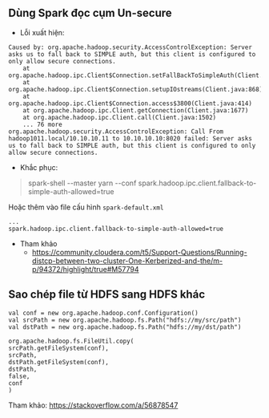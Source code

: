 ## Dùng Spark đọc cụm Un-secure

- Lỗi xuất hiện:

```
Caused by: org.apache.hadoop.security.AccessControlException: Server asks us to fall back to SIMPLE auth, but this client is configured to only allow secure connections.
	at org.apache.hadoop.ipc.Client$Connection.setFallBackToSimpleAuth(Client.java:926)
	at org.apache.hadoop.ipc.Client$Connection.setupIOstreams(Client.java:868)
	at org.apache.hadoop.ipc.Client$Connection.access$3800(Client.java:414)
	at org.apache.hadoop.ipc.Client.getConnection(Client.java:1677)
	at org.apache.hadoop.ipc.Client.call(Client.java:1502)
	... 76 more
org.apache.hadoop.security.AccessControlException: Call From hadoop1011.local/10.10.10.11 to 10.10.10.10:8020 failed: Server asks us to fall back to SIMPLE auth, but this client is configured to only allow secure connections.
```

- Khắc phục:

> spark-shell --master yarn --conf spark.hadoop.ipc.client.fallback-to-simple-auth-allowed=true

Hoặc thêm vào file cấu hình `spark-default.xml`

```
...
spark.hadoop.ipc.client.fallback-to-simple-auth-allowed=true
```

- Tham khảo
  - https://community.cloudera.com/t5/Support-Questions/Running-distcp-between-two-cluster-One-Kerberized-and-the/m-p/94372/highlight/true#M57794

## Sao chép file từ HDFS sang HDFS khác

```
val conf = new org.apache.hadoop.conf.Configuration()
val srcPath = new org.apache.hadoop.fs.Path("hdfs://my/src/path")
val dstPath = new org.apache.hadoop.fs.Path("hdfs://my/dst/path")

org.apache.hadoop.fs.FileUtil.copy(
srcPath.getFileSystem(conf), 
srcPath, 
dstPath.getFileSystem(conf), 
dstPath, 
false,
conf
)
```

Tham khảo: https://stackoverflow.com/a/56878547
